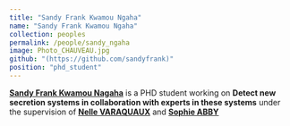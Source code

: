 ```yaml
---
title: "Sandy Frank Kwamou Ngaha"
name: "Sandy Frank Kwamou Ngaha"
collection: peoples
permalink: /people/sandy_ngaha
image: Photo_CHAUVEAU.jpg
github: "(https://github.com/sandyfrank)"
position: "phd_student"
---
```


**[Sandy Frank Kwamou Nagaha](https://www.timc.fr/en/sandy-frank-kwamou-ngaha)** is a PHD student working on **Detect new secretion systems in collaboration with experts in these systems** under the supervision of **[Nelle VARAQUAUX](https://www.timc.fr/nelle-varoquaux)** and **[Sophie ABBY](https://www.timc.fr/sophie-abby)** 
